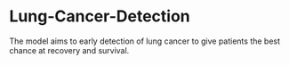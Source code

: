 # Lung-Cancer-Detection
The model aims to early detection of lung cancer to give patients the best chance at recovery and survival.
